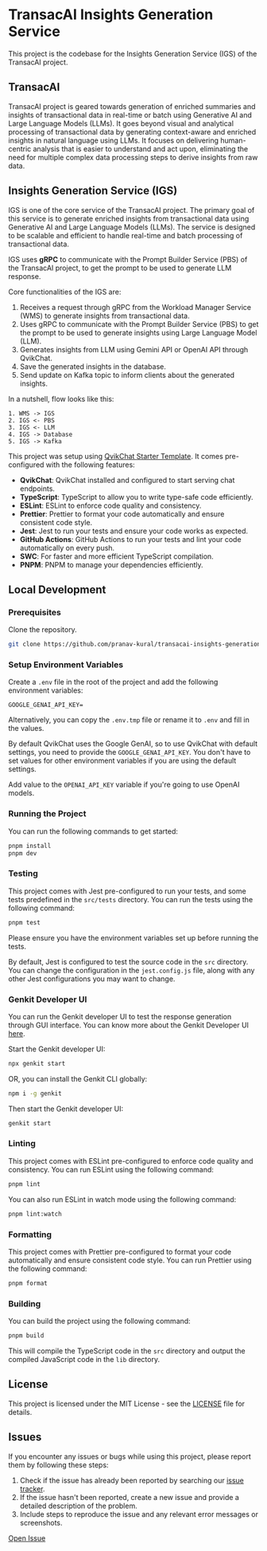 # TransacAI Insights Generation Service

This project is the codebase for the Insights Generation Service (IGS) of the TransacAI project.

## TransacAI

TransacAI project is geared towards generation of enriched summaries and insights of transactional data in real-time or batch using Generative AI and Large Language Models (LLMs). It goes beyond visual and analytical processing of transactional data by generating context-aware and enriched insights in natural language using LLMs. It focuses on delivering human-centric analysis that is easier to understand and act upon, eliminating the need for multiple complex data processing steps to derive insights from raw data.

## Insights Generation Service (IGS)

IGS is one of the core service of the TransacAI project. The primary goal of this service is to generate enriched insights from transactional data using Generative AI and Large Language Models (LLMs). The service is designed to be scalable and efficient to handle real-time and batch processing of transactional data.

IGS uses **gRPC** to communicate with the Prompt Builder Service (PBS) of the TransacAI project, to get the prompt to be used to generate LLM response.

Core functionalities of the IGS are:

1. Receives a request through gRPC from the Workload Manager Service (WMS) to generate insights from transactional data.
2. Uses gRPC to communicate with the Prompt Builder Service (PBS) to get the prompt to be used to generate insights using Large Language Model (LLM).
3. Generates insights from LLM using Gemini API or OpenAI API through QvikChat.
4. Save the generated insights in the database.
5. Send update on Kafka topic to inform clients about the generated insights.

In a nutshell, flow looks like this:

```
1. WMS -> IGS
2. IGS <- PBS
3. IGS <- LLM
4. IGS -> Database
5. IGS -> Kafka
```

This project was setup using [QvikChat Starter Template](https://github.com/oconva/qvikchat-starter-template). It comes pre-configured with the following features:

- **QvikChat**: QvikChat installed and configured to start serving chat endpoints.
- **TypeScript**: TypeScript to allow you to write type-safe code efficiently.
- **ESLint**: ESLint to enforce code quality and consistency.
- **Prettier**: Prettier to format your code automatically and ensure consistent code style.
- **Jest**: Jest to run your tests and ensure your code works as expected.
- **GitHub Actions**: GitHub Actions to run your tests and lint your code automatically on every push.
- **SWC**: For faster and more efficient TypeScript compilation.
- **PNPM**: PNPM to manage your dependencies efficiently.

## Local Development

### Prerequisites

Clone the repository.

```bash copy
git clone https://github.com/pranav-kural/transacai-insights-generation-service.git
```

### Setup Environment Variables

Create a `.env` file in the root of the project and add the following environment variables:

```env copy
GOOGLE_GENAI_API_KEY=
```

Alternatively, you can copy the `.env.tmp` file or rename it to `.env` and fill in the values.

By default QvikChat uses the Google GenAI, so to use QvikChat with default settings, you need to provide the `GOOGLE_GENAI_API_KEY`. You don't have to set values for other environment variables if you are using the default settings.

Add value to the `OPENAI_API_KEY` variable if you're going to use OpenAI models.

### Running the Project

You can run the following commands to get started:

```bash copy
pnpm install
pnpm dev
```

### Testing

This project comes with Jest pre-configured to run your tests, and some tests predefined in the `src/tests` directory. You can run the tests using the following command:

```bash copy
pnpm test
```

Please ensure you have the environment variables set up before running the tests.

By default, Jest is configured to test the source code in the `src` directory. You can change the configuration in the `jest.config.js` file, along with any other Jest configurations you may want to change.

### Genkit Developer UI

You can run the Genkit developer UI to test the response generation through GUI interface. You can know more about the Genkit Developer UI [here](https://firebase.google.com/docs/genkit/devtools#genkit_developer_ui).

Start the Genkit developer UI:

```bash copy
npx genkit start
```

OR, you can install the Genkit CLI globally:

```bash copy
npm i -g genkit
```

Then start the Genkit developer UI:

```bash copy
genkit start
```

### Linting

This project comes with ESLint pre-configured to enforce code quality and consistency. You can run ESLint using the following command:

```bash copy
pnpm lint
```

You can also run ESLint in watch mode using the following command:

```bash copy
pnpm lint:watch
```

### Formatting

This project comes with Prettier pre-configured to format your code automatically and ensure consistent code style. You can run Prettier using the following command:

```bash copy
pnpm format
```

### Building

You can build the project using the following command:

```bash copy
pnpm build
```

This will compile the TypeScript code in the `src` directory and output the compiled JavaScript code in the `lib` directory.

## License

This project is licensed under the MIT License - see the [LICENSE](LICENSE) file for details.

## Issues

If you encounter any issues or bugs while using this project, please report them by following these steps:

1. Check if the issue has already been reported by searching our [issue tracker](https://github.com/pranav-kural/transacai-insights-generation-service/issues).
2. If the issue hasn't been reported, create a new issue and provide a detailed description of the problem.
3. Include steps to reproduce the issue and any relevant error messages or screenshots.

[Open Issue](https://github.com/pranav-kural/transacai-insights-generation-service/issues/new)
